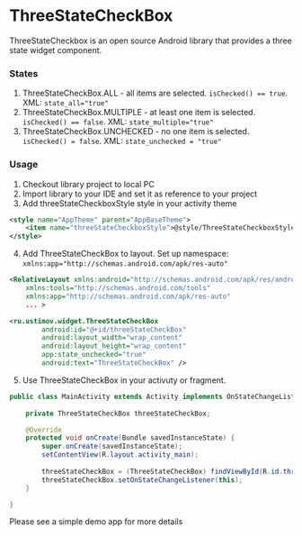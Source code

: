 ThreeStateCheckBox
==================

ThreeStateCheckbox is an open source Android library that provides a three state widget component.

### States
1. ThreeStateCheckBox.ALL - all items are selected. `isChecked() == true`. XML: `state_all="true"`
2. ThreeStateCheckBox.MULTIPLE - at least one item is selected. `isChecked() == false`. XML: `state_multiple="true"`
3. ThreeStateCheckBox.UNCHECKED - no one item is selected. `isChecked() = false`. XML: `state_unchecked = "true"`

### Usage
1. Checkout library project to local PC
2. Import library to your IDE and set it as reference to your project
3. Add threeStateCheckboxStyle style in your activity theme
```xml
<style name="AppTheme" parent="AppBaseTheme">
    <item name="threeStateCheckboxStyle">@style/ThreeStateCheckboxStyle</item>
</style>
```

4. Add ThreeStateCheckBox to layout. Set up namespace: `xmlns:app="http://schemas.android.com/apk/res-auto"`
```xml
<RelativeLayout xmlns:android="http://schemas.android.com/apk/res/android"
    xmlns:tools="http://schemas.android.com/tools"
    xmlns:app="http://schemas.android.com/apk/res-auto"
    ... >
```

```xml
<ru.ustimov.widget.ThreeStateCheckBox
        android:id="@+id/threeStateCheckBox"
        android:layout_width="wrap_content"
        android:layout_height="wrap_content"
        app:state_unchecked="true"
        android:text="ThreeStateCheckBox" />
```

5. Use ThreeStateCheckBox in your activuty or fragment. 
```java
public class MainActivity extends Activity implements OnStateChangeListener {
	
	private ThreeStateCheckBox threeStateCheckBox;

	@Override
	protected void onCreate(Bundle savedInstanceState) {
		super.onCreate(savedInstanceState);
		setContentView(R.layout.activity_main);
		
		threeStateCheckBox = (ThreeStateCheckBox) findViewById(R.id.threeStateCheckBox);
		threeStateCheckBox.setOnStateChangeListener(this);
	}

}
```

Please see a simple demo app for more details
